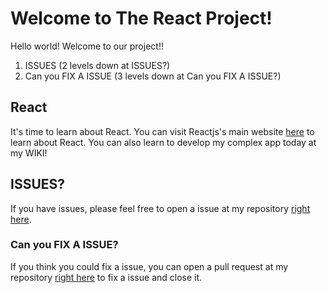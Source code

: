 # Welcome to The React Project!
Hello world! Welcome to our project!!

1. ISSUES (2 levels down at ISSUES?)
2. Can you FIX A ISSUE (3 levels down at Can you FIX A ISSUE?)

## React
It's time to learn about React. You can visit Reactjs's main website [here](https://www.reactjs.org) to learn about React. 
You can also learn to develop my complex app today at my WIKI!

## ISSUES?
If you have issues, please feel free to open a issue at my repository [right here](https://github.com/zixuan75/react-project/issues).
<!-- Be sure to follow the issue templates. -->

### Can you FIX A ISSUE?

If you think you could fix a issue, you can open a pull request at my repository [right here](https://github.com/zixuan75/react-project/pulls) to fix a issue and close it.
<!-- Be sure to follow the pull request templates. -->

